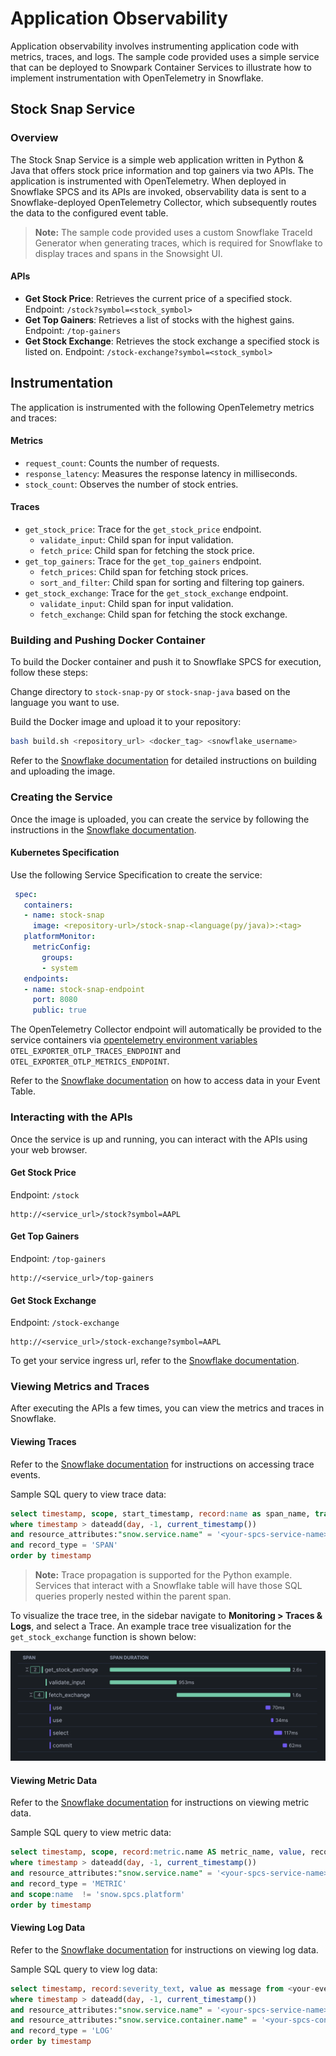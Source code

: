 # Application Observability
Application observability involves instrumenting application code with metrics, traces, and logs. 
The sample code provided uses a simple service that can be deployed to Snowpark Container Services to illustrate how to implement instrumentation with OpenTelemetry in Snowflake.

## Stock Snap Service

### Overview
The Stock Snap Service is a simple web application written in Python & Java that offers stock price information and top gainers via two APIs. 
The application is instrumented with OpenTelemetry. When deployed in Snowflake SPCS and its APIs are invoked, observability 
data is sent to a Snowflake-deployed OpenTelemetry Collector, which subsequently routes the data to the configured event table.

> **Note:** 
> The sample code provided uses a custom Snowflake TraceId Generator when generating traces, which is required for Snowflake to display traces and spans in the Snowsight UI.


#### APIs

- **Get Stock Price**: Retrieves the current price of a specified stock. Endpoint: `/stock?symbol=<stock_symbol>`
- **Get Top Gainers**: Retrieves a list of stocks with the highest gains. Endpoint: `/top-gainers`
- **Get Stock Exchange**: Retrieves the stock exchange a specified stock is listed on. Endpoint: `/stock-exchange?symbol=<stock_symbol>`

## Instrumentation
The application is instrumented with the following OpenTelemetry metrics and traces:

#### Metrics
- `request_count`: Counts the number of requests.
- `response_latency`: Measures the response latency in milliseconds.
- `stock_count`: Observes the number of stock entries.

#### Traces
- `get_stock_price`: Trace for the `get_stock_price` endpoint.
  - `validate_input`: Child span for input validation.
  - `fetch_price`: Child span for fetching the stock price.
- `get_top_gainers`: Trace for the `get_top_gainers` endpoint.
  - `fetch_prices`: Child span for fetching stock prices.
  - `sort_and_filter`: Child span for sorting and filtering top gainers.
- `get_stock_exchange`: Trace for the `get_stock_exchange` endpoint.
    - `validate_input`: Child span for input validation.
    - `fetch_exchange`: Child span for fetching the stock exchange.

### Building and Pushing Docker Container

To build the Docker container and push it to Snowflake SPCS for execution, follow these steps:

Change directory to `stock-snap-py` or `stock-snap-java` based on the language you want to use.

Build the Docker image and upload it to your repository:
   ```bash
   bash build.sh <repository_url> <docker_tag> <snowflake_username>
   ```
Refer to the [Snowflake documentation](https://docs.snowflake.com/en/developer-guide/snowpark-container-services/tutorials/tutorial-1#build-an-image-and-upload) for detailed instructions on building and uploading the image.

### Creating the Service

Once the image is uploaded, you can create the service by following the instructions in the [Snowflake documentation](https://docs.snowflake.com/en/developer-guide/snowpark-container-services/tutorials/tutorial-1#create-a-service).

#### Kubernetes Specification

Use the following Service Specification to create the service:

```yaml
 spec:
   containers:
   - name: stock-snap
     image: <repository-url>/stock-snap-<language(py/java)>:<tag>
   platformMonitor:
     metricConfig:
       groups:
       - system
   endpoints:
   - name: stock-snap-endpoint
     port: 8080
     public: true
```
The OpenTelemetry Collector endpoint will automatically be provided to the service containers via [opentelemetry environment variables](https://opentelemetry.io/docs/zero-code/net/configuration/#otlp) `OTEL_EXPORTER_OTLP_TRACES_ENDPOINT` and `OTEL_EXPORTER_OTLP_METRICS_ENDPOINT`.

Refer to the [Snowflake documentation](https://docs.snowflake.com/en/developer-guide/logging-tracing/event-table-setting-up) on how to access data in your Event Table.

### Interacting with the APIs

Once the service is up and running, you can interact with the APIs using your web browser.

#### Get Stock Price

Endpoint: `/stock`
```
http://<service_url>/stock?symbol=AAPL
```

#### Get Top Gainers

Endpoint: `/top-gainers`
```
http://<service_url>/top-gainers
```

#### Get Stock Exchange

Endpoint: `/stock-exchange`
```
http://<service_url>/stock-exchange?symbol=AAPL
```

To get your service ingress url, refer to the [Snowflake documentation](https://docs.snowflake.com/en/developer-guide/snowpark-container-services/tutorials/tutorial-1#use-the-service).

### Viewing Metrics and Traces

After executing the APIs a few times, you can view the metrics and traces in Snowflake.

#### Viewing Traces

Refer to the [Snowflake documentation](https://docs.snowflake.com/en/developer-guide/logging-tracing/tracing-accessing-events) for instructions on accessing trace events.

Sample SQL query to view trace data:
```sql
select timestamp, scope, start_timestamp, record:name as span_name, trace from <your-event-table>
where timestamp > dateadd(day, -1, current_timestamp())
and resource_attributes:"snow.service.name" = '<your-spcs-service-name>'
and record_type = 'SPAN'
order by timestamp
```

> **Note:** Trace propagation is supported for the Python example. Services that interact with a Snowflake table will have those SQL queries properly nested within the parent span.

To visualize the trace tree, in the sidebar navigate to **Monitoring > Traces & Logs**, and select a Trace. An example trace tree visualization for the `get_stock_exchange` function is shown below:

![Example Trace Tree](assets/example-trace-tree.png)

#### Viewing Metric Data

Refer to the [Snowflake documentation](https://docs.snowflake.com/en/developer-guide/logging-tracing/metrics-viewing-data) for instructions on viewing metric data.

Sample SQL query to view metric data:
```sql
select timestamp, scope, record:metric.name AS metric_name, value, record_attributes from <your-event-table>
where timestamp > dateadd(day, -1, current_timestamp())
and resource_attributes:"snow.service.name" = '<your-spcs-service-name>'
and record_type = 'METRIC'
and scope:name  != 'snow.spcs.platform'
order by timestamp
```

#### Viewing Log Data

Refer to the [Snowflake documentation](https://docs.snowflake.com/en/developer-guide/logging-tracing/logging-accessing-messages) for instructions on viewing log data.

Sample SQL query to view log data:
```sql
select timestamp, record:severity_text, value as message from <your-event-table>
where timestamp > dateadd(day, -1, current_timestamp())
and resource_attributes:"snow.service.name" = '<your-spcs-service-name>'
and resource_attributes:"snow.service.container.name" = '<your-spcs-container-name>'
and record_type = 'LOG'
order by timestamp
```
